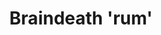 ---
layout: item
title: Braindeath 'rum'
item-id: 7157
datatable: true
id: 7157
name: "Braindeath 'rum'"
members: true
lowalch: 12
highalch: 18
examine: "I think it is eating through the bottle."
monsters:
  - id: 561
    name: "Sorebones"
    members: true
    combat_level: 57
    wiki_url: "https://oldschool.runescape.wiki/w/Sorebones"
    drops:
      - quantity: "1"
        rarity: 0.0078125
        drop_requirements: null
  - id: 563
    name: "Zombie pirate"
    members: true
    combat_level: 57
    wiki_url: "https://oldschool.runescape.wiki/w/Zombie_pirate#7"
    drops:
      - quantity: "1"
        rarity: 0.0078125
        drop_requirements: null
---